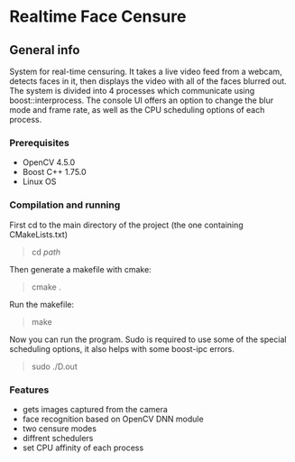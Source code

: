 # Realtime Face Censure

## General info
System for real-time censuring. It takes a live video feed from a webcam, detects faces in it, then displays the video with all of the faces blurred out. The system is divided into 4 processes which communicate using boost::interprocess. The console UI offers an option to change the blur mode and frame rate, as well as the CPU scheduling options of each process.


### Prerequisites
- OpenCV 4.5.0
- Boost C++ 1.75.0
- Linux OS

### Compilation and running
First cd to the main directory of the project (the one containing CMakeLists.txt)

> cd _path_ 

Then generate a makefile with cmake:

> cmake .

Run the makefile:

> make	

Now you can run the program. Sudo is required to use some of the special scheduling options, it also helps with some boost-ipc errors.

> sudo ./D.out


### Features
- gets images captured from the camera
- face recognition based on OpenCV DNN module
- two censure modes
- diffrent schedulers
- set CPU affinity of each process

	
